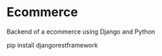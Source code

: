 # Ecommerce
Backend of a ecommerce using Django and Python
<!-- this is for installing rest framework  -->
pip install djangorestframework  
